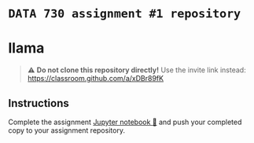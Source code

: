 # `DATA 730 assignment #1 repository`
# llama

> :warning: **Do not clone this repository directly!**
> Use the invite link instead: https://classroom.github.com/a/xDBr89fK

## Instructions

Complete the assignment [Jupyter notebook 📓](assignment1.ipynb) and push your completed copy to your assignment repository.
